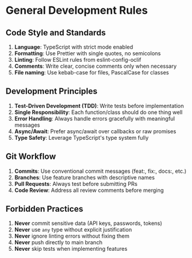 # General Development Rules

## Code Style and Standards

1. **Language**: TypeScript with strict mode enabled
2. **Formatting**: Use Prettier with single quotes, no semicolons
3. **Linting**: Follow ESLint rules from eslint-config-oclif
4. **Comments**: Write clear, concise comments only when necessary
5. **File naming**: Use kebab-case for files, PascalCase for classes

## Development Principles

1. **Test-Driven Development (TDD)**: Write tests before implementation
2. **Single Responsibility**: Each function/class should do one thing well
3. **Error Handling**: Always handle errors gracefully with meaningful messages
4. **Async/Await**: Prefer async/await over callbacks or raw promises
5. **Type Safety**: Leverage TypeScript's type system fully

## Git Workflow

1. **Commits**: Use conventional commit messages (feat:, fix:, docs:, etc.)
2. **Branches**: Use feature branches with descriptive names
3. **Pull Requests**: Always test before submitting PRs
4. **Code Review**: Address all review comments before merging

## Forbidden Practices

1. **Never** commit sensitive data (API keys, passwords, tokens)
2. **Never** use `any` type without explicit justification
3. **Never** ignore linting errors without fixing them
4. **Never** push directly to main branch
5. **Never** skip tests when implementing features